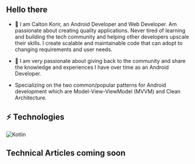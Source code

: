 ## Hello there

- 🤖 I am Calton Korir, an Android Developer and Web Developer. Am passionate about creating quality applications. Never tired of learning and building the tech community and helping other developers upscale their skills. I create scalable and maintainable code that can adopt to changing requirements and user needs.

- 🚀 I am very passionate about giving back to the community and share the knowledge and experiences I have over time as an Android Developer. 

- Specializing on the two common/popular patterns for Android development which are Model-View-ViewModel (MVVM) and Clean Architecture.

## ⚡️ Technologies

![Kotlin](https://img.shields.io/badge/-Kotlin-430098?style=flat-square&logo=kotlin)

## Technical Articles coming soon
